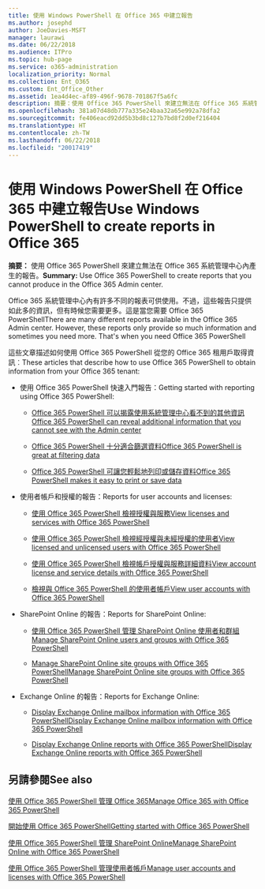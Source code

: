 ```yaml
---
title: 使用 Windows PowerShell 在 Office 365 中建立報告
ms.author: josephd
author: JoeDavies-MSFT
manager: laurawi
ms.date: 06/22/2018
ms.audience: ITPro
ms.topic: hub-page
ms.service: o365-administration
localization_priority: Normal
ms.collection: Ent_O365
ms.custom: Ent_Office_Other
ms.assetid: 1ea4d4ec-af89-496f-9678-701867f5a6fc
description: 摘要：使用 Office 365 PowerShell 來建立無法在 Office 365 系統管理中心內產生的報告。
ms.openlocfilehash: 381a07d48db777a335e24baa32a65e992a78dfa2
ms.sourcegitcommit: fe406eacd92dd5b3bd8c127b7bd8f2d0ef216404
ms.translationtype: HT
ms.contentlocale: zh-TW
ms.lasthandoff: 06/22/2018
ms.locfileid: "20017419"
---
```

# <a name="use-windows-powershell-to-create-reports-in-office-365"></a><span data-ttu-id="f5d3b-103">使用 Windows PowerShell 在 Office 365 中建立報告</span><span class="sxs-lookup"><span data-stu-id="f5d3b-103">Use Windows PowerShell to create reports in Office 365</span></span>

 <span data-ttu-id="f5d3b-104">**摘要：** 使用 Office 365 PowerShell 來建立無法在 Office 365 系統管理中心內產生的報告。</span><span class="sxs-lookup"><span data-stu-id="f5d3b-104">**Summary:** Use Office 365 PowerShell to create reports that you cannot produce in the Office 365 Admin center.</span></span>
  
<span data-ttu-id="f5d3b-p101">Office 365 系統管理中心內有許多不同的報表可供使用。不過，這些報告只提供如此多的資訊，但有時候您需要更多。這是當您需要 Office 365 PowerShell</span><span class="sxs-lookup"><span data-stu-id="f5d3b-p101">There are many different reports available in the Office 365 Admin center. However, these reports only provide so much information and sometimes you need more. That's when you need Office 365 PowerShell</span></span>
  
<span data-ttu-id="f5d3b-108">這些文章描述如何使用 Office 365 PowerShell 從您的 Office 365 租用戶取得資訊︰</span><span class="sxs-lookup"><span data-stu-id="f5d3b-108">These articles that describe how to use Office 365 PowerShell to obtain information from your Office 365 tenant:</span></span>
  
- <span data-ttu-id="f5d3b-109">使用 Office 365 PowerShell 快速入門報告：</span><span class="sxs-lookup"><span data-stu-id="f5d3b-109">Getting started with reporting using Office 365 PowerShell:</span></span>
    
  - [<span data-ttu-id="f5d3b-110">Office 365 PowerShell 可以揭露使用系統管理中心看不到的其他資訊</span><span class="sxs-lookup"><span data-stu-id="f5d3b-110">Office 365 PowerShell can reveal additional information that you cannot see with the Admin center</span></span>](https://technet.microsoft.com/library/dn568034.aspx#reveal)
    
  - [<span data-ttu-id="f5d3b-111">Office 365 PowerShell 十分適合篩選資料</span><span class="sxs-lookup"><span data-stu-id="f5d3b-111">Office 365 PowerShell is great at filtering data</span></span>](https://technet.microsoft.com/library/dn568034.aspx#filter)
    
  - [<span data-ttu-id="f5d3b-112">Office 365 PowerShell 可讓您輕鬆地列印或儲存資料</span><span class="sxs-lookup"><span data-stu-id="f5d3b-112">Office 365 PowerShell makes it easy to print or save data</span></span>](https://technet.microsoft.com/library/dn568034.aspx#printsave)
    
- <span data-ttu-id="f5d3b-113">使用者帳戶和授權的報告：</span><span class="sxs-lookup"><span data-stu-id="f5d3b-113">Reports for user accounts and licenses:</span></span>
    
  - [<span data-ttu-id="f5d3b-114">使用 Office 365 PowerShell 檢視授權與服務</span><span class="sxs-lookup"><span data-stu-id="f5d3b-114">View licenses and services with Office 365 PowerShell</span></span>](view-licenses-and-services-with-office-365-powershell.md)
    
  - [<span data-ttu-id="f5d3b-115">使用 Office 365 PowerShell 檢視經授權與未經授權的使用者</span><span class="sxs-lookup"><span data-stu-id="f5d3b-115">View licensed and unlicensed users with Office 365 PowerShell</span></span>](view-licensed-and-unlicensed-users-with-office-365-powershell.md)
    
  - [<span data-ttu-id="f5d3b-116">使用 Office 365 PowerShell 檢視帳戶授權與服務詳細資料</span><span class="sxs-lookup"><span data-stu-id="f5d3b-116">View account license and service details with Office 365 PowerShell</span></span>](view-account-license-and-service-details-with-office-365-powershell.md)
    
  - [<span data-ttu-id="f5d3b-117">檢視與 Office 365 PowerShell 的使用者帳戶</span><span class="sxs-lookup"><span data-stu-id="f5d3b-117">View user accounts with Office 365 PowerShell</span></span>](view-user-accounts-with-office-365-powershell.md)
    
- <span data-ttu-id="f5d3b-118">SharePoint Online 的報告：</span><span class="sxs-lookup"><span data-stu-id="f5d3b-118">Reports for SharePoint Online:</span></span>
    
  - [<span data-ttu-id="f5d3b-119">使用 Office 365 PowerShell 管理 SharePoint Online 使用者和群組</span><span class="sxs-lookup"><span data-stu-id="f5d3b-119">Manage SharePoint Online users and groups with Office 365 PowerShell</span></span>](http://technet.microsoft.com/library/9680af2e-a965-4e62-92ee-da72105c7800.aspx)
    
  - [<span data-ttu-id="f5d3b-120">Manage SharePoint Online site groups with Office 365 PowerShell</span><span class="sxs-lookup"><span data-stu-id="f5d3b-120">Manage SharePoint Online site groups with Office 365 PowerShell</span></span>](http://technet.microsoft.com/library/122f4099-c78d-4cce-bab0-4343b04596ae.aspx)
    
- <span data-ttu-id="f5d3b-121">Exchange Online 的報告：</span><span class="sxs-lookup"><span data-stu-id="f5d3b-121">Reports for Exchange Online:</span></span>
    
  - [<span data-ttu-id="f5d3b-122">Display Exchange Online mailbox information with Office 365 PowerShell</span><span class="sxs-lookup"><span data-stu-id="f5d3b-122">Display Exchange Online mailbox information with Office 365 PowerShell</span></span>](http://technet.microsoft.com/library/13843002-56ca-4b75-81c5-84386522b01b.aspx)
    
  - [<span data-ttu-id="f5d3b-123">Display Exchange Online reports with Office 365 PowerShell</span><span class="sxs-lookup"><span data-stu-id="f5d3b-123">Display Exchange Online reports with Office 365 PowerShell</span></span>](http://technet.microsoft.com/library/4873a063-9fc4-4ed9-826a-6e935fef61d4.aspx)
    
## <a name="see-also"></a><span data-ttu-id="f5d3b-124">另請參閱</span><span class="sxs-lookup"><span data-stu-id="f5d3b-124">See also</span></span>

#### 

[<span data-ttu-id="f5d3b-125">使用 Office 365 PowerShell 管理 Office 365</span><span class="sxs-lookup"><span data-stu-id="f5d3b-125">Manage Office 365 with Office 365 PowerShell</span></span>](manage-office-365-with-office-365-powershell.md)
  
[<span data-ttu-id="f5d3b-126">開始使用 Office 365 PowerShell</span><span class="sxs-lookup"><span data-stu-id="f5d3b-126">Getting started with Office 365 PowerShell</span></span>](getting-started-with-office-365-powershell.md)
  
[<span data-ttu-id="f5d3b-127">使用 Office 365 PowerShell 管理 SharePoint Online</span><span class="sxs-lookup"><span data-stu-id="f5d3b-127">Manage SharePoint Online with Office 365 PowerShell</span></span>](manage-sharepoint-online-with-office-365-powershell.md)
  
[<span data-ttu-id="f5d3b-128">使用 Office 365 PowerShell 管理使用者帳戶</span><span class="sxs-lookup"><span data-stu-id="f5d3b-128">Manage user accounts and licenses with Office 365 PowerShell</span></span>](manage-user-accounts-and-licenses-with-office-365-powershell.md)
  
